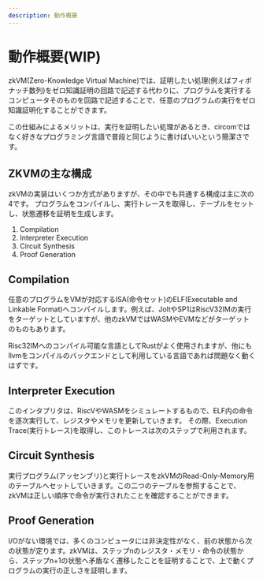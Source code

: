 ```yaml
---
description: 動作概要
---
```


# 動作概要(WIP)

zkVM(Zero-Knowledge Virtual Machine)では、証明したい処理(例えばフィボナッチ数列)をゼロ知識証明の回路で記述する代わりに、プログラムを実行するコンピュータそのものを回路で記述することで、任意のプログラムの実行をゼロ知識証明化することができます。

この仕組みによるメリットは、実行を証明したい処理があるとき、circomではなく好きなプログラミング言語で普段と同じように書けばいいという簡潔さです。

## ZKVMの主な構成

zkVMの実装はいくつか方式がありますが、その中でも共通する構成は主に次の4です。
プログラムをコンパイルし、実行トレースを取得し、テーブルをセットし、状態遷移を証明を生成します。

1. Compilation
2. Interpreter Execution
3. Circuit Synthesis
4. Proof Generation

## Compilation

任意のプログラムをVMが対応するISA(命令セット)のELF(Executable and Linkable Format)へコンパイルします。例えば、JoltやSP1はRiscV32IMの実行をターゲットとしていますが、他のzkVMではWASMやEVMなどがターゲットのものもあります。

Risc32IMへのコンパイル可能な言語としてRustがよく使用されますが、他にもllvmをコンパイルのバックエンドとして利用している言語であれば問題なく動くはずです。

## Interpreter Execution

このインタプリタは、RiscVやWASMをシミュレートするもので、ELF内の命令を逐次実行して、レジスタやメモリを更新していきます。
その際、Execution Trace(実行トレース)を取得し、このトレースは次のステップで利用されます。

## Circuit Synthesis

実行プログラム(アッセンブリ)と実行トレースをzkVMのRead-Only-Memory用のテーブルへセットしていきます。この二つのテーブルを参照することで、zkVMは正しい順序で命令が実行されたことを確認することができます。

## Proof Generation

I/Oがない環境では、多くのコンピュータには非決定性がなく、前の状態から次の状態が定ります。zkVMは、ステップnのレジスタ・メモリ・命令の状態から、ステップn+1の状態へ矛盾なく遷移したことを証明することで、上で動くプログラムの実行の正しさを証明します。